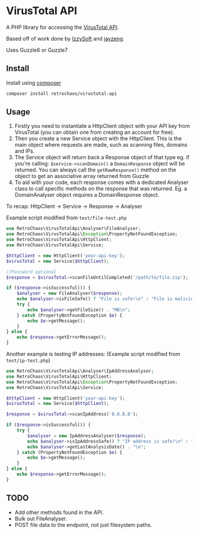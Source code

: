 # VirusTotal API

A PHP library for accessing the [VirusTotal API](https://docs.virustotal.com/reference/overview).

Based off of work done by [IzzySoft](https://github.com/IzzySoft/virustotal/) and [jayzeng](https://github.com/jayzeng/virustotal_apiwrapper/).

Uses Guzzle6 or Guzzle7

## Install

Install using [composer](https://getcomposer.org/)

```sh
composer install retrochaos/virustotal-api
```

## Usage

1. Firstly you need to instantiate a HttpClient object with your API key from VirusTotal (you can obtain one from creating an account for free).
2. Then you create a new Service object with the HttpClient. This is the main object where requests are made, such as scanning files, domains and IPs.
3. The Service object will return back a Response object of that type eg. if you're calling: ```$service->scanDomain()``` a ```DomainResponse``` object will be returned. You can always call the ```getRawResponse()``` method on the object to get an associative array returned from Guzzle
4. To aid with your code, each response comes with a dedicated Analyser class to call specific methods on the response that was returned. Eg. a DomainAnalyser object requires a DomainResponse object.

To recap:
HttpClient -> Service -> Response -> Analyser

Example script modified from ```test/file-test.php```

```php
use RetroChaos\VirusTotalApi\Analyser\FileAnalyser;
use RetroChaos\VirusTotalApi\Exception\PropertyNotFoundException;
use RetroChaos\VirusTotalApi\HttpClient;
use RetroChaos\VirusTotalApi\Service;

$httpClient = new HttpClient('your-api-key');
$virusTotal = new Service($httpClient);

//Password optional
$response = $virusTotal->scanFileUntilCompleted('/path/to/file.zip');

if ($response->isSuccessful()) {
	$analyser = new FileAnalyser($response);
	echo $analyser->isFileSafe() ? "File is safe!\n" : "File is malicious!\n";
	try {
		echo $analyser->getFileSize() . "MB\n";
	} catch (PropertyNotFoundException $e) {
		echo $e->getMessage();
	}
} else {
	echo $response->getErrorMessage();
}
```

Another example is testing IP addresses:
(Example script modified from ```test/ip-test.php```)

```php
use RetroChaos\VirusTotalApi\Analyser\IpAddressAnalyser;
use RetroChaos\VirusTotalApi\HttpClient;
use RetroChaos\VirusTotalApi\Exception\PropertyNotFoundException;
use RetroChaos\VirusTotalApi\Service;

$httpClient = new HttpClient('your-api-key');
$virusTotal = new Service($httpClient);

$response = $virusTotal->scanIpAddress('8.8.8.8');

if ($response->isSuccessful()) {
	try {
		$analyser = new IpAddressAnalyser($response);
		echo $analyser->isIpAddressSafe() ? "IP address is safe!\n" : "IP address is malicious!\n";
		echo $analyser->getLastAnalysisDate() . "\n";
	} catch (PropertyNotFoundException $e) {
		echo $e->getMessage();
	}
} else {
	echo $response->getErrorMessage();
}
```

## TODO

- Add other methods found in the API.
- Bulk out FileAnalyser.
- POST file data to the endpoint, not just filesystem paths.
